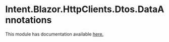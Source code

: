 # Intent.Blazor.HttpClients.Dtos.DataAnnotations

This module has documentation available [here.](https://docs.intentarchitect.com/articles/modules-dotnet/intent-blazor-httpclients-dtos-dataannotations/intent-blazor-httpclients-dtos-dataannotations.html)
